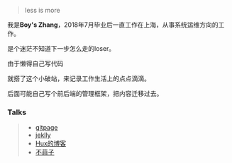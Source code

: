 >   less is more


我是**Boy's Zhang**，2018年7月毕业后一直工作在上海，从事系统运维方向的工作。

是个迷茫不知道下一步怎么走的loser。

由于懒得自己写代码

就搭了这个小破站，来记录工作生活上的点点滴滴。

后面可能自己写个前后端的管理框架，把内容迁移过去。


### Talks
> * [gitpage](https://pages.github.com/)
> * [jeklly](http://jekyll.com.cn/jekyll)
> * [Hux的博客](http://huangxuan.me/Hux)
> * [不蒜子](https://busuanzi.ibruce.info/)
